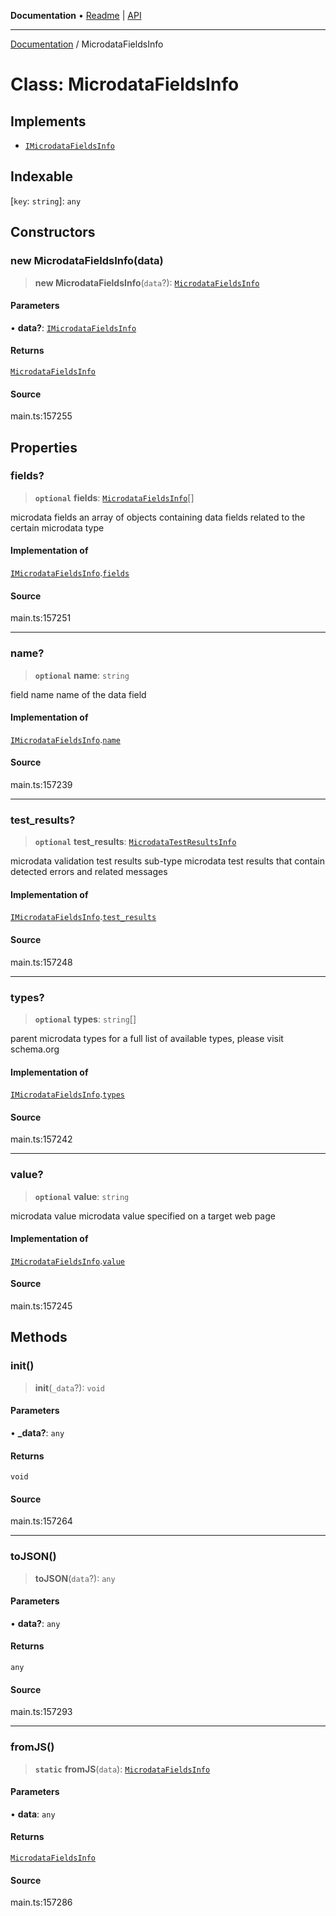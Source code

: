 **Documentation** • [Readme](../README.md) \| [API](../globals.md)

***

[Documentation](../README.md) / MicrodataFieldsInfo

# Class: MicrodataFieldsInfo

## Implements

- [`IMicrodataFieldsInfo`](../interfaces/IMicrodataFieldsInfo.md)

## Indexable

 \[`key`: `string`\]: `any`

## Constructors

### new MicrodataFieldsInfo(data)

> **new MicrodataFieldsInfo**(`data`?): [`MicrodataFieldsInfo`](MicrodataFieldsInfo.md)

#### Parameters

• **data?**: [`IMicrodataFieldsInfo`](../interfaces/IMicrodataFieldsInfo.md)

#### Returns

[`MicrodataFieldsInfo`](MicrodataFieldsInfo.md)

#### Source

main.ts:157255

## Properties

### fields?

> **`optional`** **fields**: [`MicrodataFieldsInfo`](MicrodataFieldsInfo.md)[]

microdata fields
an array of objects containing data fields related to the certain microdata type

#### Implementation of

[`IMicrodataFieldsInfo`](../interfaces/IMicrodataFieldsInfo.md).[`fields`](../interfaces/IMicrodataFieldsInfo.md#fields)

#### Source

main.ts:157251

***

### name?

> **`optional`** **name**: `string`

field name
name of the data field

#### Implementation of

[`IMicrodataFieldsInfo`](../interfaces/IMicrodataFieldsInfo.md).[`name`](../interfaces/IMicrodataFieldsInfo.md#name)

#### Source

main.ts:157239

***

### test\_results?

> **`optional`** **test\_results**: [`MicrodataTestResultsInfo`](MicrodataTestResultsInfo.md)

microdata validation test results
sub-type microdata test results that contain detected errors and related messages

#### Implementation of

[`IMicrodataFieldsInfo`](../interfaces/IMicrodataFieldsInfo.md).[`test_results`](../interfaces/IMicrodataFieldsInfo.md#test_results)

#### Source

main.ts:157248

***

### types?

> **`optional`** **types**: `string`[]

parent microdata types
for a full list of available types, please visit schema.org

#### Implementation of

[`IMicrodataFieldsInfo`](../interfaces/IMicrodataFieldsInfo.md).[`types`](../interfaces/IMicrodataFieldsInfo.md#types)

#### Source

main.ts:157242

***

### value?

> **`optional`** **value**: `string`

microdata value
microdata value specified on a target web page

#### Implementation of

[`IMicrodataFieldsInfo`](../interfaces/IMicrodataFieldsInfo.md).[`value`](../interfaces/IMicrodataFieldsInfo.md#value)

#### Source

main.ts:157245

## Methods

### init()

> **init**(`_data`?): `void`

#### Parameters

• **\_data?**: `any`

#### Returns

`void`

#### Source

main.ts:157264

***

### toJSON()

> **toJSON**(`data`?): `any`

#### Parameters

• **data?**: `any`

#### Returns

`any`

#### Source

main.ts:157293

***

### fromJS()

> **`static`** **fromJS**(`data`): [`MicrodataFieldsInfo`](MicrodataFieldsInfo.md)

#### Parameters

• **data**: `any`

#### Returns

[`MicrodataFieldsInfo`](MicrodataFieldsInfo.md)

#### Source

main.ts:157286
